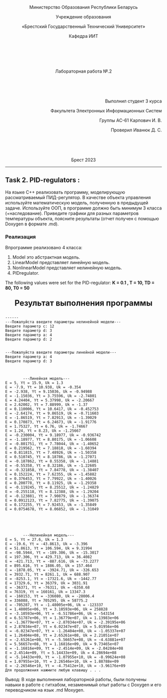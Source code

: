 <p align="center">Министерство Образования Республики Беларусь</p>
<p align="center">Учреждение образования</p>
<p align="center">«Брестский Государственный Технический Университет»</p>       
<p align="center">Кафедра ИИТ</p>
<br><br><br><br>
<p align="center">Лабораторная работа №.2</p>
<br><br><br>
<p align="right">Выполнил студент 3 курса</p> 
<p align="right">Факультета Электронных Информационных Систем</p>
<p align="right">Группы АС-61 Карпович И. В.</p>
<p align="right">Проверил Иванюк Д. С.</p>
<br><br><br>
<p align="center">Брест 2023</p>

---








## Task 2. PID-regulators :
 
На языке C++ реализовать программу, моделирующую рассматриваемый ПИД-регулятор. В качестве объекта управления используйте математическую модель, полученную в предыдущей задаче. Используйте ООП, в программе должно быть минимум 3 класса (+наследование). Приведите графики для разных параметров температуры объекта, поясните результаты (отчет получен с помощью Doxygen в формате .md).

### Реализация
Впрограмме реализовано 4 класса:
1. Model это абстрактная модель. 
2. LinearModel представляет линейную модель.
3. NonlinearModel представляет нелинейную модель.
4. PIDregulator.






The following values were set for the PID-regulator: __K = 0.1 , T = 10, TD = 80, T0 = 50__ 
<p align="center" style="font-size:25px;font-weight: bold">
Результат выполнения программы</p>

```console
------
---Пожалуйста введите параметры нелинейной модели---
Введите параметр с: 12
Введите параметр d: 3
Введите параметр а: 4
Введите параметр d: 2


---Пожалуйста введите параметры линейной модели---
Введите параметр а: 4
Введите параметр d: 3



        ---Линейная модель---
E = 5, Yt = 15.9, Uk = 1.3
E = -7.9, Yt = 10.938, Uk = -0.354
E = -2.938, Yt = 9.15036, Uk = -0.94988
E = -1.15036, Yt = 3.75596, Uk = -2.74801
E = 4.24404, Yt = 5.37998, Uk = -2.20667
E = 2.62002, Yt = 7.88999, Uk = -1.37
E = 0.110006, Yt = 10.6417, Uk = -0.452753
E = -2.64174, Yt = 9.86519, Uk = -0.711603
E = -1.86519, Yt = 7.82913, Uk = -1.39029
E = 0.170873, Yt = 6.24673, Uk = -1.91776
E = 1.75327, Yt = 6.76, Uk = -1.74667
E = 1.24, Yt = 8.23, Uk = -1.25667
E = -0.230004, Yt = 9.18977, Uk = -0.936742
E = -1.18977, Yt = 8.80175, Uk = -1.06608
E = -0.801751, Yt = 7.78044, Uk = -1.40652
E = 0.219562, Yt = 7.18818, Uk = -1.60394
E = 0.811815, Yt = 7.48926, Uk = -1.50358
E = 0.510745, Yt = 8.18786, Uk = -1.27071
E = -0.187862, Yt = 8.55358, Uk = -1.14881
E = -0.55358, Yt = 8.32186, Uk = -1.22605
E = -0.321858, Yt = 7.84778, Uk = -1.38407
E = 0.152224, Yt = 7.62355, Uk = -1.45882
E = 0.376453, Yt = 7.79922, Uk = -1.40026
E = 0.200778, Yt = 8.11925, Uk = -1.29358
E = -0.119245, Yt = 8.25512, Uk = -1.24829
E = -0.255118, Yt = 8.12388, Uk = -1.29204
E = -0.123881, Yt = 7.90879, Uk = -1.36374
E = 0.0912123, Yt = 7.82775, Uk = -1.39075
E = 0.172255, Yt = 7.92453, Uk = -1.35849
E = 0.0754678, Yt = 8.06852, Uk = -1.31049





        ---Нелинейная модель---
E = 5, Yt = 27.6, Uk = 1.3
E = -19.6, Yt = -43.8613, Uk = -3.396
E = 51.8613, Yt = 106.594, Uk = 9.31994
E = -98.5944, Yt = -189.306, Uk = -15.3017
E = 197.306, Yt = 429.713, Uk = 36.4082
E = -421.713, Yt = -887.616, Uk = -73.2277
E = 895.616, Yt = 1886.05, Uk = 157.464
E = -1878.05, Yt = -3924.71, Uk = -326.653
E = 3932.71, Yt = 8261.1, Uk = 688.907
E = -8253.1, Yt = -17321.6, Uk = -1442.77
E = 17329.6, Yt = 36379, Uk = 3031.91
E = -36371, Yt = -76311, Uk = -6358.68
E = 76319, Yt = 160161, Uk = 13347.3
E = -160153, Yt = -336080, Uk = -28006.4
E = 336088, Yt = 705295, Uk = 58775.2
E = -705287, Yt = -1.48005e+06, Uk = -123337
E = 1.48005e+06, Yt = 3.10593e+06, Uk = 258828
E = -3.10593e+06, Yt = -6.51786e+06, Uk = -543154
E = 6.51787e+06, Yt = 1.36779e+07, Uk = 1.13983e+06
E = -1.36779e+07, Yt = -2.87034e+07, Uk = -2.39195e+06
E = 2.87034e+07, Yt = 6.02347e+07, Uk = 5.01956e+06
E = -6.02347e+07, Yt = -1.26404e+08, Uk = -1.05337e+07
E = 1.26404e+08, Yt = 2.65261e+08, Uk = 2.21051e+07
E = -2.65261e+08, Yt = -5.56657e+08, Uk = -4.63881e+07
E = 5.56657e+08, Yt = 1.16816e+09, Uk = 9.73465e+07
E = -1.16816e+09, Yt = -2.4514e+09, Uk = -2.04284e+08
E = 2.4514e+09, Yt = 5.14433e+09, Uk = 4.28694e+08
E = -5.14433e+09, Yt = -1.07955e+10, Uk = -8.99624e+08
E = 1.07955e+10, Yt = 2.26546e+10, Uk = 1.88788e+09
E = -2.26546e+10, Yt = -4.75412e+10, Uk = -3.96176e+09
Для продолжения нажмите любую клавишу . . .
```
Вывод: В ходе выполнения лабораторной работы, были получены навыки в работе с гитхабом, незаменимый опыт работы с Doxygen и его переводчиком на язык .md Moxygen.

<p align="center" style="font-size:25px;font-weight: bold">
